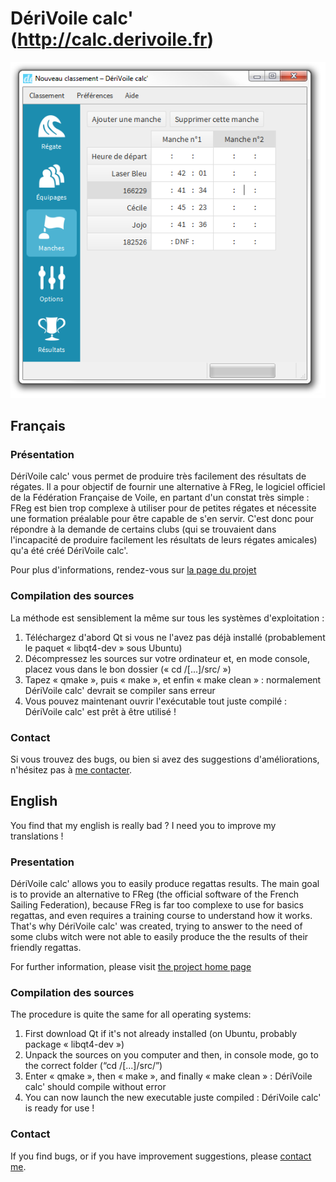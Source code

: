 # DériVoile calc' (http://calc.derivoile.fr)

![](http://github.com/piero-la-lune/DeriVoile-calc/raw/master/img/screenshot.png)


## Français

### Présentation

DériVoile calc' vous permet de produire très facilement des résultats de régates. Il a pour objectif de fournir une alternative à FReg, le logiciel officiel de la Fédération Française de Voile, en partant d'un constat très simple : FReg est bien trop complexe à utiliser pour de petites régates et nécessite une formation préalable pour être capable de s'en servir. C'est donc pour répondre à la demande de certains clubs (qui se trouvaient dans l'incapacité de produire facilement les résultats de leurs régates amicales) qu'a été créé DériVoile calc'.

Pour plus d'informations, rendez-vous sur [la page du projet](http://calc.derivoile.fr)

### Compilation des sources

La méthode est sensiblement la même sur tous les systèmes d'exploitation :

1. Téléchargez d'abord Qt si vous ne l'avez pas déjà installé (probablement le paquet « libqt4-dev » sous Ubuntu)
2. Décompressez les sources sur votre ordinateur et, en mode console, placez vous dans le bon dossier (« cd /[...]/src/ »)
3. Tapez « qmake », puis « make », et enfin « make clean » : normalement DériVoile calc' devrait se compiler sans erreur
4. Vous pouvez maintenant ouvrir l'exécutable tout juste compilé : DériVoile calc' est prêt à être utilisé !

### Contact

Si vous trouvez des bugs, ou bien si avez des suggestions d'améliorations, n'hésitez pas à [me contacter](http://derivoile.fr/accueil-contact).




## English

You find that my english is really bad ? I need you to improve my translations !

### Presentation


DériVoile calc' allows you to easily produce regattas results. The main goal is to provide an alternative to FReg (the official software of the French Sailing Federation), because FReg is far too complexe to use for basics regattas, and even requires a training course to understand how it works. That's why DériVoile calc' was created, trying to answer to the need of some clubs witch were not able to easily produce the the results of their friendly regattas.

For further information, please visit [the project home page](http://calc.derivoile.fr)

### Compilation des sources

The procedure is quite the same for all operating systems:

1. First download Qt if it's not already installed (on Ubuntu, probably package « libqt4-dev »)
2. Unpack the sources on you computer and then, in console mode, go to the correct folder (“cd /[...]/src/”)
3. Enter « qmake », then « make », and finally « make clean » : DériVoile calc' should compile without error
4. You can now launch the new executable juste compiled : DériVoile calc' is ready for use !

### Contact

If you find bugs, or if you have improvement suggestions, please [contact me](http://derivoile.fr/accueil-contact).